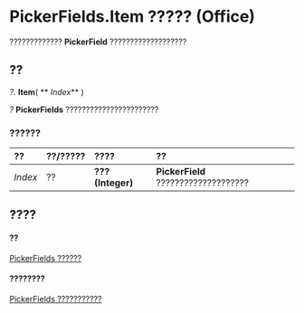 
# PickerFields.Item ????? (Office)

????????????? **PickerField** ???????????????????


## ??

 _?_. **Item**( ** _Index_** )

 _?_ **PickerFields** ???????????????????????


### ??????



|**??**|**??/?????**|**????**|**??**|
|:-----|:-----|:-----|:-----|
| _Index_|??|**??? (Integer)**|**PickerField** ????????????????????|

## ????


#### ??


[PickerFields ??????](74e8f404-8b60-76f2-6fc4-6199e8b7027d.md)
#### ????????


[PickerFields ???????????](http://msdn.microsoft.com/library/00d73ce4-cb37-ecb6-51d3-1b1817ab961a%28Office.15%29.aspx)